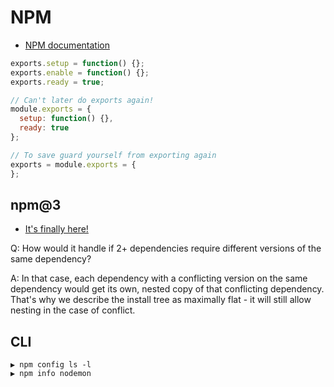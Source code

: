 # NPM

* [NPM documentation](https://docs.npmjs.com/folders)

```js
exports.setup = function() {};
exports.enable = function() {};
exports.ready = true;

// Can't later do exports again!
module.exports = {
  setup: function() {},
  ready: true
};

// To save guard yourself from exporting again
exports = module.exports = {
};
```

## npm@3

* [It's finally here!](https://github.com/npm/npm/releases/tag/v3.0.0)

Q: How would it handle if 2+ dependencies require different versions of the same dependency?

A: In that case, each dependency with a conflicting version on the same dependency would get its own, nested copy of that conflicting dependency. That's why we describe the install tree as maximally flat - it will still allow nesting in the case of conflict.

## CLI

```
▶ npm config ls -l
▶ npm info nodemon
```